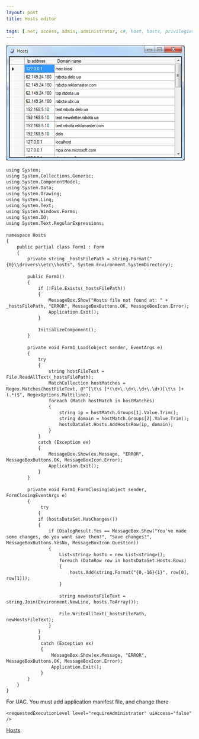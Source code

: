 ```yaml
---
layout: post
title: Hosts editor

tags: [.net, access, admin, administrator, c#, host, hosts, privilegies, system32, uac]
---
```


![screehshot](/images/wp/hosts.png)

    using System;
    using System.Collections.Generic;
    using System.ComponentModel;
    using System.Data;
    using System.Drawing;
    using System.Linq;
    using System.Text;
    using System.Windows.Forms;
    using System.IO;
    using System.Text.RegularExpressions;

    namespace Hosts
    {
        public partial class Form1 : Form
        {
            private string _hostsFilePath = string.Format("{0}\\drivers\\etc\\hosts", System.Environment.SystemDirectory);

            public Form1()
            {
                if (!File.Exists(_hostsFilePath))
                {
                    MessageBox.Show("Hosts file not found at: " + _hostsFilePath, "ERROR", MessageBoxButtons.OK, MessageBoxIcon.Error);
                    Application.Exit();
                }

                InitializeComponent();
            }

            private void Form1_Load(object sender, EventArgs e)
            {
                try
                {
                    string hostFileText = File.ReadAllText(_hostsFilePath);
                    MatchCollection hostMatches = Regex.Matches(hostFileText, @"^[\t\s ]*(\d+\.\d+\.\d+\.\d+)[\t\s ]+(.*)$", RegexOptions.Multiline);
                    foreach (Match hostMatch in hostMatches)
                    {
                        string ip = hostMatch.Groups[1].Value.Trim();
                        string domain = hostMatch.Groups[2].Value.Trim();
                        hostsDataSet.Hosts.AddHostsRow(ip, domain);
                    }
                }
                catch (Exception ex)
                {
                    MessageBox.Show(ex.Message, "ERROR", MessageBoxButtons.OK, MessageBoxIcon.Error);
                    Application.Exit();
                }
            }

            private void Form1_FormClosing(object sender, FormClosingEventArgs e)
            {
                 try
                {
                if (hostsDataSet.HasChanges())
                {
                    if (DialogResult.Yes == MessageBox.Show("You've made some changes, do you want save them?", "Save changes?", MessageBoxButtons.YesNo, MessageBoxIcon.Question))
                    {
                        List<string> hosts = new List<string>();
                        foreach (DataRow row in hostsDataSet.Hosts.Rows)
                        {
                            hosts.Add(string.Format("{0,-16}{1}", row[0], row[1]));
                        }

                        string newHostsFileText = string.Join(Environment.NewLine, hosts.ToArray());

                        File.WriteAllText(_hostsFilePath, newHostsFileText);
                    }
                }
                }
                 catch (Exception ex)
                 {
                     MessageBox.Show(ex.Message, "ERROR", MessageBoxButtons.OK, MessageBoxIcon.Error);
                     Application.Exit();
                 }
            }
        }
    }

For UAC. You must add application manifest file, and change there

    <requestedExecutionLevel level="requireAdministrator" uiAccess="false" />

[Hosts](/images/wp/Hosts.zip)
